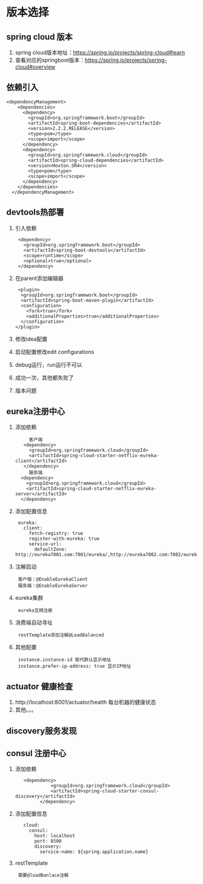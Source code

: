版本选择
==
spring cloud 版本
-
1. spring cloud版本地址：https://spring.io/projects/spring-cloud#learn 
2. 查看对应的springboot版本：https://spring.io/projects/spring-cloud#overview 

依赖引入
-
    <dependencyManagement>
        <dependencies>
          <dependency>
            <groupId>org.springframework.boot</groupId>
            <artifactId>spring-boot-dependencies</artifactId>
            <version>2.2.2.RELEASE</version>
            <type>pom</type>
            <scope>import</scope>
          </dependency>
          <dependency>
            <groupId>org.springframework.cloud</groupId>
            <artifactId>spring-cloud-dependencies</artifactId>
            <version>Hoxton.SR4</version>
            <type>pom</type>
            <scope>import</scope>
          </dependency>
        </dependencies>
      </dependencyManagement>

devtools热部署
-
1. 引入依赖


        <dependency>
          <groupId>org.springframework.boot</groupId>
          <artifactId>spring-boot-devtools</artifactId>
          <scope>runtime</scope>
          <optional>true</optional>
        </dependency>

2. 在parent添加编辑器


        <plugin>
         <groupId>org.springframework.boot</groupId>
         <artifactId>spring-boot-maven-plugin</artifactId>
         <configuration>
           <fork>true</fork>
           <additionalProperties>true</additionalProperties>
         </configuration>
       </plugin> 

3. 修改idea配置
4. 启动配置修改edit configurations
5. debug运行，run运行不可以
6. 成功一次，其他都失败了
7. 版本问题

eureka注册中心
-
1. 添加依赖

            
            客户端
          <dependency>
            <groupId>org.springframework.cloud</groupId>
            <artifactId>spring-cloud-starter-netflix-eureka-client</artifactId>
          </dependency>
            服务端
         <dependency>
           <groupId>org.springframework.cloud</groupId>
           <artifactId>spring-cloud-starter-netflix-eureka-server</artifactId>
         </dependency> 
2. 添加配置信息


        eureka:
          client:
            fetch-registry: true
            register-with-eureka: true
            service-url:
              defaultZone: http://eureka7001.com:7001/eureka/,http://eureka7002.com:7002/eureka/

3. 注解启动
        
        
        客户端：@EnableEurekaClient
        服务端：@EnableEurekaServer
        
4. eureka集群

        
        eureka互相注册
5. 消费端自动寻址


        restTemplate添加注解@LoadBalanced
6. 其他配置


        instance.instance-id 取代默认显示地址
        instance.prefer-ip-address: true 显示IP地址
        
actuator 健康检查
-
1. http://localhost:8001/actuator/health   每台机器的健康状态
2. 其他。。。

discovery服务发现
-

consul 注册中心
-
1. 添加依赖


          <dependency>
                    <groupId>org.springframework.cloud</groupId>
                    <artifactId>spring-cloud-starter-consul-discovery</artifactId>
                </dependency>      
    
2. 添加配置信息


          cloud:
            consul:
              host: localhost
              port: 8500
              discovery:
                service-name: ${spring.application.name}

3. restTemplate

        
        需要@loadBanlace注解





